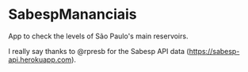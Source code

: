# SabespMananciais

App to check the levels of São Paulo's main reservoirs.

I really say thanks to @rpresb for the Sabesp API data (https://sabesp-api.herokuapp.com).
